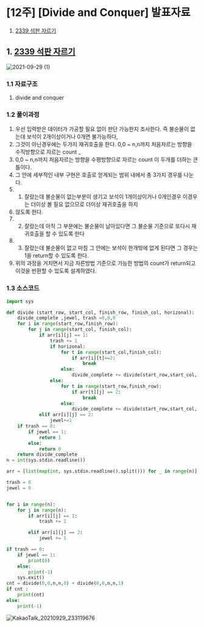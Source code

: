 # [12주] [Divide and Conquer] 발표자료
1. [2339 석판 자르기](#1-2339-석판-자르기)

## 1. [2339 석판 자르기](https://www.acmicpc.net/problem/2339)
![2021-09-29 (1)](https://user-images.githubusercontent.com/69501435/135285599-122f9b21-aea2-4c11-9502-22bdfdce2e9a.png)

### 1.1 자료구조
1. divide and conquer

### 1.2 풀이과정
1. 우선 입력받은 데이터가 가공할 필요 없이 판단 가능한지 조사한다. 즉 불순물이 없는데 보석이 2개이상이거나 0개면 불가능하다,
2. 그것이 아닌경우에는 두가지 재귀호출을 한다. 0,0 ~ n,n까지 처음자르는 방향을 수직방향으로 자르는 count _
3. 0,0 ~ n,n까지 처음자르는 방향을 수평방향으로 자르는 count 이 두개를 더하는 큰 틀이다.
4. 그 안에 세부적인 내부 구현은 호출로 얻게되는 범위 내에서 총 3가지 경우를 나눈다.
5. 1) 잘랐는데 불순물이 없는부분이 생기고 보석이 1개이상이거나 0개인경우 이경우는 더이상 볼 필요 없으므로 더이상 재귀호출을 하지
6. 않도록 한다.
7. 2) 잘랐는데 아직 그 부분에는 불순물이 남아있다면 그 불순물 기준으로 또다시 재귀호출을 할 수 있도록 한다
8. 3) 잘랐는데 불순물이 없고 마침 그 안에는 보석이 한개밖에 없게 된다면 그 경우는 1을 return할 수 있도록 한다.
9. 위의 과정을 거치면서 지금 자른방법 기준으로 가능한 방법의 count가 return되고 이것을 반환할 수 있도록 설계하였다.

### 1.3 소스코드

```python
import sys

def divide (start_row, start_col, finish_row, finish_col, horizonal):
    divide_complete ,jewel, trash =0,0,0
    for i in range(start_row,finish_row):
        for j in range(start_col, finish_col):
            if arr[i][j] == 1:
                trash += 1
                if horizonal:
                    for t in range(start_col,finish_col):
                        if arr[i][t]==2:
                            break
                    else:
                        divide_complete += divide(start_row,start_col, i,finish_col, not(horizonal)) * divide(i+1,start_col,finish_row,finish_col,not(horizonal))
                else:
                    for t in range(start_row,finish_row):
                        if arr[t][j] == 2:
                            break
                    else:
                        divide_complete += divide(start_row,start_col, finish_row,j,not(horizonal)) * divide(start_row,j+1,finish_row,finish_col, not(horizonal))
            elif arr[i][j] == 2:
                jewel+=1
    if trash == 0:
        if jewel == 1:
            return 1
        else:
            return 0
    return divide_complete
n = int(sys.stdin.readline())

arr = [list(map(int, sys.stdin.readline().split())) for _ in range(n)]

trash = 0
jewel = 0


for i in range(n):
    for j in range(n):
        if arr[i][j] == 1:
            trash += 1

        elif arr[i][j] == 2:
            jewel += 1

if trash == 0: 
    if jewel == 1:
        print(0)
    else:
        print(-1)
    sys.exit()
cnt = divide(0,0,n,n,0) + divide(0,0,n,n,1)
if cnt :
    print(cnt)
else:
    print(-1)

```





![KakaoTalk_20210929_233119676](https://user-images.githubusercontent.com/69501435/135289829-ddc9f30e-563e-4ea4-9f82-886c80c06199.jpg)
